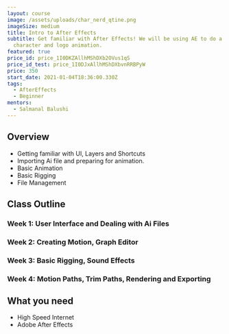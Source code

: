 ```yaml
---
layout: course
image: /assets/uploads/char_nerd_qtine.png
imageSize: medium
title: Intro to After Effects
subtitle: Get familiar with After Effects! We will be using AE to do a simple
  character and logo animation.
featured: true
price_id: price_1I0DKZAllhMShDXb2OVus1qS
price_id_test: price_1I0DJxAllhMShDXbvnRRBPyW
price: 350
start_date: 2021-01-04T18:36:00.330Z
tags:
  - AfterEffects
  - Beginner
mentors:
  - Salmanal Balushi
---
```

## Overview

* Getting familiar with UI, Layers and Shortcuts
* Importing Ai file and preparing for animation.
* Basic Animation
* Basic Rigging
* File Management

## Class Outline

### Week 1: User Interface and Dealing with Ai Files

### Week 2: Creating Motion, Graph Editor

### Week 3: Basic Rigging, Sound Effects

### Week 4: Motion Paths, Trim Paths, Rendering and Exporting

## What you need

* High Speed Internet
* [](https://www.blender.org/)Adobe After Effects